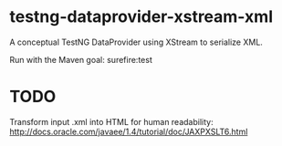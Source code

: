 testng-dataprovider-xstream-xml
=========================

A conceptual TestNG DataProvider using XStream to serialize XML.

Run with the Maven goal:  surefire:test 

TODO
=======================
Transform input .xml into HTML for human readability:  http://docs.oracle.com/javaee/1.4/tutorial/doc/JAXPXSLT6.html

